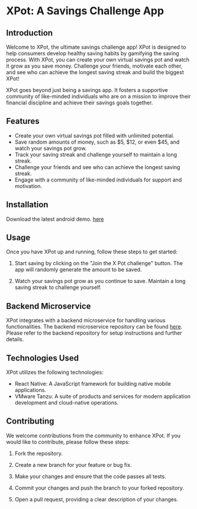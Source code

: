 # XPot: A Savings Challenge App

## Introduction
Welcome to XPot, the ultimate savings challenge app! XPot is designed to help consumers develop healthy saving habits by gamifying the saving process. With XPot, you can create your own virtual savings pot and watch it grow as you save money. Challenge your friends, motivate each other, and see who can achieve the longest saving streak and build the biggest XPot!

XPot goes beyond just being a savings app. It fosters a supportive community of like-minded individuals who are on a mission to improve their financial discipline and achieve their savings goals together.

## Features
- Create your own virtual savings pot filled with unlimited potential.
- Save random amounts of money, such as $5, $12, or even $45, and watch your savings pot grow.
- Track your saving streak and challenge yourself to maintain a long streak.
- Challenge your friends and see who can achieve the longest saving streak.
- Engage with a community of like-minded individuals for support and motivation.

## Installation
Download the latest android demo. [here](https://github.com/diniesganesan/XBank/releases/download/v0.0.2/app-release.apk)

## Usage
Once you have XPot up and running, follow these steps to get started:

1. Start saving by clicking on the "Join the X Pot challenge" button. The app will randomly generate the amount to be saved.

3. Watch your savings pot grow as you continue to save. Maintain a long saving streak to challenge yourself.

## Backend Microservice
XPot integrates with a backend microservice for handling various functionalities. The backend microservice repository can be found [here](https://github.com/Josh-Q/Pentechgon-microservice). Please refer to the backend repository for setup instructions and further details.

## Technologies Used
XPot utilizes the following technologies:

- React Native: A JavaScript framework for building native mobile applications.
- VMware Tanzu: A suite of products and services for modern application development and cloud-native operations.

## Contributing
We welcome contributions from the community to enhance XPot. If you would like to contribute, please follow these steps:

1. Fork the repository.

2. Create a new branch for your feature or bug fix.

3. Make your changes and ensure that the code passes all tests.

4. Commit your changes and push the branch to your forked repository.

5. Open a pull request, providing a clear description of your changes.
